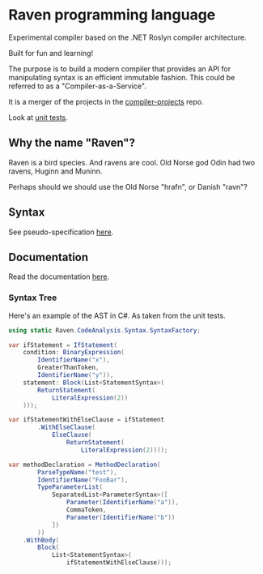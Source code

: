 # Raven programming language

Experimental compiler based on the .NET Roslyn compiler architecture.

Built for fun and learning!

The purpose is to build a modern compiler that provides an API for manipulating syntax is an efficient immutable fashion. This could be referred to as a "Compiler-as-a-Service".

It is a merger of the projects in the [compiler-projects](https://github.com/marinasundstrom/compiler-projects) repo.

Look at [unit tests](/Raven.Tests/CodeAnalysis/Syntax/AstTest.cs).

## Why the name "Raven"?

Raven is a bird species. And ravens are cool. Old Norse god Odin had two ravens, Huginn and Muninn.

Perhaps should we should use the Old Norse "hrafn", or Danish "ravn"?

## Syntax

See pseudo-specification [here](/docs/syntax.md).

## Documentation

Read the documentation [here](/docs/).

### Syntax Tree

Here's an example of the AST in C#. As taken from the unit tests.

```csharp
using static Raven.CodeAnalysis.Syntax.SyntaxFactory;

var ifStatement = IfStatement(
    condition: BinaryExpression(
        IdentifierName("x"),
        GreaterThanToken,
        IdentifierName("y")),
    statement: Block(List<StatementSyntax>(
        ReturnStatement(
            LiteralExpression(2))
    )));

var ifStatementWithElseClause = ifStatement
        .WithElseClause(
            ElseClause(
                ReturnStatement(
                    LiteralExpression(2))));

var methodDeclaration = MethodDeclaration(
        ParseTypeName("test"),
        IdentifierName("FooBar"),
        TypeParameterList(
            SeparatedList<ParameterSyntax>([
                Parameter(IdentifierName("a")),
                CommaToken,
                Parameter(IdentifierName("b"))
            ])
        ))
    .WithBody(
        Block(
            List<StatementSyntax>(
                ifStatementWithElseClause)));
```



